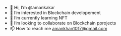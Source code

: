- 👋 Hi, I’m @amankakar
- 👀 I’m interested in Blockchain developement
- 🌱 I’m currently learning NFT
- 💞️ I’m looking to collaborate on Blockchain pprojects
- 📫 How to reach me amankhan1017@gmail.com

<!---
amankakar/amankakar is a ✨ special ✨ repository because its `README.md` (this file) appears on your GitHub profile.
You can click the Preview link to take a look at your changes.
--->
